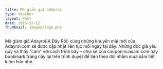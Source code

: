```yaml
---
title: Mã giảm giá adayroi
type: Voucher
layout: Post
date: 2015-12-12
thumbnail: images/logo.png
---
```

Mã giảm giá Adayroi(A Đây Rồi) cùng những khuyến mãi mới của Adayroi.com sẽ được cập nhật liên tục mỗi ngày tại đây. Những độc giả yêu quý và thấy “cảm” với cách trình bày – chia sẻ của couponmuasam.com hãy bookmark trang này lại trên trình duyệt để tiện theo dõi nhằm mua sắm tiết kiệm hơn nhé.
